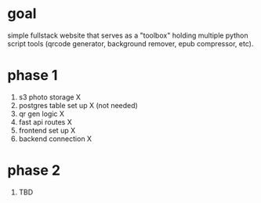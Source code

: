 # goal

simple fullstack website that serves as a "toolbox" holding multiple python script tools (qrcode generator, background remover, epub compressor, etc). 

# phase 1

1. s3 photo storage X
2. postgres table set up X (not needed)
3. qr gen logic X
4. fast api routes X
5. frontend set up X
6. backend connection X

# phase 2

1. TBD